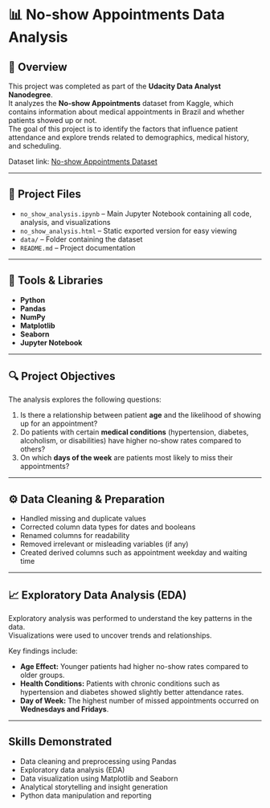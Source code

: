 # 📊 No-show Appointments Data Analysis

## 🧠 Overview
This project was completed as part of the **Udacity Data Analyst Nanodegree**.  
It analyzes the **No-show Appointments** dataset from Kaggle, which contains information about medical appointments in Brazil and whether patients showed up or not.  
The goal of this project is to identify the factors that influence patient attendance and explore trends related to demographics, medical history, and scheduling.

Dataset link: [No-show Appointments Dataset](https://www.kaggle.com/datasets/joniarroba/noshowappointments)

---

## 📁 Project Files
- `no_show_analysis.ipynb` – Main Jupyter Notebook containing all code, analysis, and visualizations  
- `no_show_analysis.html` – Static exported version for easy viewing  
- `data/` – Folder containing the dataset  
- `README.md` – Project documentation  

---

## 🧰 Tools & Libraries
- **Python**
- **Pandas**
- **NumPy**
- **Matplotlib**
- **Seaborn**
- **Jupyter Notebook**

---

## 🔍 Project Objectives
The analysis explores the following questions:

1. Is there a relationship between patient **age** and the likelihood of showing up for an appointment?  
2. Do patients with certain **medical conditions** (hypertension, diabetes, alcoholism, or disabilities) have higher no-show rates compared to others?  
3. On which **days of the week** are patients most likely to miss their appointments?

---

## ⚙️ Data Cleaning & Preparation
- Handled missing and duplicate values  
- Corrected column data types for dates and booleans  
- Renamed columns for readability  
- Removed irrelevant or misleading variables (if any)  
- Created derived columns such as appointment weekday and waiting time  

---

## 📈 Exploratory Data Analysis (EDA)
Exploratory analysis was performed to understand the key patterns in the data.  
Visualizations were used to uncover trends and relationships.

Key findings include:
- **Age Effect:** Younger patients had higher no-show rates compared to older groups.  
- **Health Conditions:** Patients with chronic conditions such as hypertension and diabetes showed slightly better attendance rates.  
- **Day of Week:** The highest number of missed appointments occurred on **Wednesdays and Fridays**.  

---

## Skills Demonstrated
- Data cleaning and preprocessing using Pandas  
- Exploratory data analysis (EDA)  
- Data visualization using Matplotlib and Seaborn  
- Analytical storytelling and insight generation  
- Python data manipulation and reporting  
